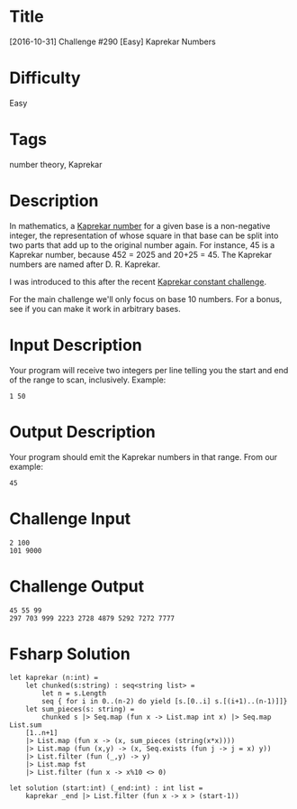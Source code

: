 # Title

[2016-10-31] Challenge #290 [Easy] Kaprekar Numbers

# Difficulty

Easy

# Tags

number theory, Kaprekar

# Description

In mathematics, a [Kaprekar number](https://en.wikipedia.org/wiki/Kaprekar_number) for a given base is a non-negative integer, the representation of whose square in that base can be split into two parts that add up to the original number again. For instance, 45 is a Kaprekar number, because 452 = 2025 and 20+25 = 45. The Kaprekar numbers are named after D. R. Kaprekar. 

I was introduced to this after the recent [Kaprekar constant challenge](https://www.reddit.com/r/dailyprogrammer/comments/56tbds/20161010_challenge_287_easy_kaprekars_routine/). 

For the main challenge we'll only focus on base 10 numbers. For a bonus, see if you can make it work in arbitrary bases.

# Input Description

Your program will receive two integers per line telling you the start and end of the range to scan, inclusively. Example:

	1 50

# Output Description

Your program should emit the Kaprekar numbers in that range. From our example:

	45

# Challenge Input

	2 100
	101 9000

# Challenge Output

	45 55 99
	297 703 999 2223 2728 4879 5292 7272 7777

# Fsharp Solution

	let kaprekar (n:int) = 
		let chunked(s:string) : seq<string list> =
			let n = s.Length
			seq { for i in 0..(n-2) do yield [s.[0..i] s.[(i+1)..(n-1)]]}
		let sum_pieces(s: string) =
			chunked s |> Seq.map (fun x -> List.map int x) |> Seq.map List.sum
		[1..n+1] 
		|> List.map (fun x -> (x, sum_pieces (string(x*x))))
		|> List.map (fun (x,y) -> (x, Seq.exists (fun j -> j = x) y))
		|> List.filter (fun (_,y) -> y)
		|> List.map fst
		|> List.filter (fun x -> x%10 <> 0)
	
	let solution (start:int) (_end:int) : int list =
		kaprekar _end |> List.filter (fun x -> x > (start-1))
